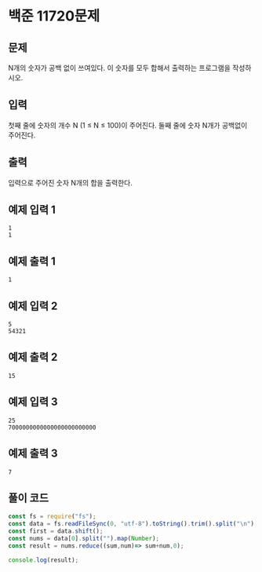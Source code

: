 # 백준 11720문제
## 문제

N개의 숫자가 공백 없이 쓰여있다. 이 숫자를 모두 합해서 출력하는 프로그램을 작성하시오.

## 입력

첫째 줄에 숫자의 개수 N (1 ≤ N ≤ 100)이 주어진다. 둘째 줄에 숫자 N개가 공백없이 주어진다.

## 출력

입력으로 주어진 숫자 N개의 합을 출력한다.

## 예제 입력 1

```
1
1

```

## 예제 출력 1

```
1

```

## 예제 입력 2

```
5
54321

```

## 예제 출력 2

```
15

```

## 예제 입력 3

```
25
7000000000000000000000000

```

## 예제 출력 3

```
7
```

## 풀이 코드

```jsx
const fs = require("fs");
const data = fs.readFileSync(0, "utf-8").toString().trim().split("\n");
const first = data.shift();
const nums = data[0].split("").map(Number);
const result = nums.reduce((sum,num)=> sum+num,0);

console.log(result);
```